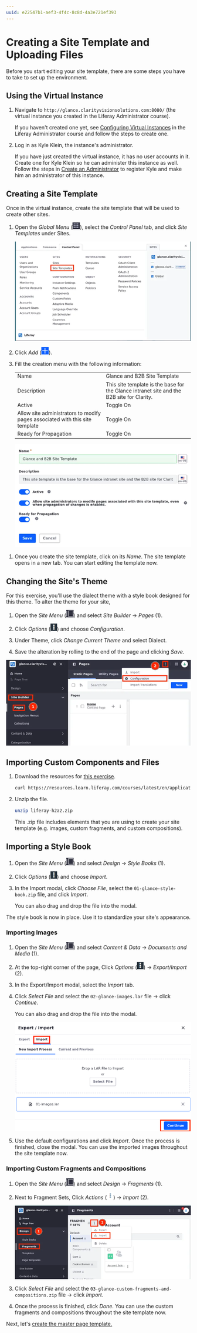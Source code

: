 ```yaml
---
uuid: e22547b1-aef3-4f4c-8c8d-4a3e721ef393
---
```

# Creating a Site Template and Uploading Files

Before you start editing your site template, there are some steps you have to take to set up the environment.

## Using the Virtual Instance

1. Navigate to `http://glance.clarityvisionsolutions.com:8080/` (the virtual instance you created in the Liferay Administrator course).

   If you haven't created one yet, see [Configuring Virtual Instances](../../liferay-administrator/configuration/configuring-virtual-instances.md) in the Liferay Administrator course and follow the steps to create one.

1. Log in as Kyle Klein, the instance's administrator.

   If you have just created the virtual instance, it has no user accounts in it. Create one for Kyle Klein so he can administer this instance as well. Follow the steps in [Create an Administrator](../../liferay-administrator/users-accounts-organizations/managing-users.md#create-an-administrator) to register Kyle and make him an administrator of this instance.

## Creating a Site Template

Once in the virtual instance, create the site template that will be used to create other sites.

1. Open the *Global Menu* (![Global Menu](../../images/icon-applications-menu.png)), select the *Control Panel* tab, and click *Site Templates* under Sites.

   ![Create a site template through Site Templates in the Control Panel](./creating-a-site-template-and-uploading-files/images/01.png)

1. Click *Add* (![Add icon](../../images/icon-add.png)).

1. Fill the creation menu with the following information:

   | | |
   | :--- | :--- |
   | Name | Glance and B2B Site Template |
   | Description | This site template is the base for the Glance intranet site and the B2B site for Clarity. |
   | Active | Toggle On |
   | Allow site administrators to modify pages associated with this site template | Toggle On |
   | Ready for Propagation | Toggle On |

   ![Add information about the site template](./creating-a-site-template-and-uploading-files/images/02.png)

<!-- Are there permissions to be given to users? -->

1. Once you create the site template, click on its *Name*. The site template opens in a new tab. You can start editing the template now.

## Changing the Site's Theme

For this exercise, you'll use the dialect theme with a style book designed for this theme. To alter the theme for your site,

1. Open the *Site Menu* (![Site Menu](../../images/icon-product-menu.png)) and select *Site Builder* &rarr; *Pages* (1).

1. Click *Options* (![Options icon](../../images/icon-options.png)) and choose *Configuration*.

1. Under Theme, click *Change Current Theme* and select Dialect.

1. Save the alteration by rolling to the end of the page and clicking *Save*.

![Navigate to the Pages app and change the site's theme](./creating-a-site-template-and-uploading-files/images/03.png)

## Importing Custom Components and Files

1. Download the resources for [this exercise](./liferay-h2a2.zip).

   ```bash
   curl https://resources.learn.liferay.com/courses/latest/en/application-development/modeling-data-structures/liferay-h2a2.zip -O
   ```
1. Unzip the file.

   ```bash
   unzip liferay-h2a2.zip
   ```

   This .zip file includes elements that you are using to create your site template (e.g. images, custom fragments, and custom compositions).

## Importing a Style Book

1. Open the *Site Menu* (![Site Menu](../../images/icon-product-menu.png)) and select *Design* &rarr; *Style Books* (1).

1. Click *Options* (![Options icon](../../images/icon-options.png)) and choose *Import*.

1. In the Import modal, click *Choose File*, select the `01-glance-style-book.zip` file, and click *Import*.

   You can also drag and drop the file into the modal.

The style book is now in place. Use it to standardize your site's appearance.

### Importing Images

1. Open the *Site Menu* (![Site Menu](../../images/icon-product-menu.png)) and select *Content & Data* &rarr; *Documents and Media* (1).

1. At the top-right corner of the page, Click *Options* (![Options icon](../../images/icon-options.png)) &rarr; *Export/Import* (2).

1. In the Export/Import modal, select the *Import* tab.

1. Click *Select File* and select the `02-glance-images.lar` file &rarr; click *Continue*.

   You can also drag and drop the file into the modal.

   ![Import the documents and media .lar file](./creating-a-site-template-and-uploading-files/images/04.png)

1. Use the default configurations and click *Import*. Once the process is finished, close the modal. You can use the imported images throughout the site template now.

### Importing Custom Fragments and Compositions

1. Open the *Site Menu* (![Site Menu](../../images/icon-product-menu.png)) and select *Design* &rarr; *Fragments* (1).

1. Next to Fragment Sets, Click *Actions* (![Actions icon](../../images/icon-actions.png)) &rarr; *Import* (2).

   ![Import the custom fragments and compositions](./creating-a-site-template-and-uploading-files/images/05.png)

1. Click *Select File* and select the `03-glance-custom-fragments-and-compositions.zip` file &rarr; click *Import*.

1. Once the process is finished, click *Done*. You can use the custom fragments and compositions throughout the site template now.

Next, let's [create the master page template.](./creating-the-master-page-template.md)

